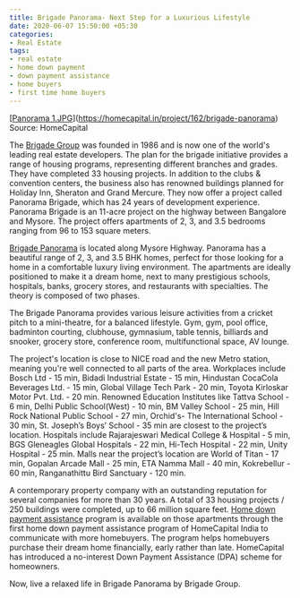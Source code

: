 ```yaml
---
title: Brigade Panorama- Next Step for a Luxurious Lifestyle
date: 2020-06-07 15:50:00 +05:30
categories:
- Real Estate
tags:
- real estate
- home down payment
- down payment assistance
- home buyers
- first time home buyers
---
```


[[Panorama 1.JPG](/uploads/Panorama%201.JPG)](https://homecapital.in/project/162/brigade-panorama)
Source: HomeCapital

The [Brigade Group](https://homecapital.in/offering/developer/brigade-group) was founded in 1986 and is now one of the world's leading real estate developers. The plan for the brigade initiative provides a range of housing programs, representing different branches and grades. They have completed 33 housing projects. In addition to the clubs & convention centers, the business also has renowned buildings planned for Holiday Inn, Sheraton and Grand Mercure. They now offer a project called Panorama Brigade, which has 24 years of development experience. Panorama Brigade is an 11-acre project on the highway between Bangalore and Mysore. The project offers apartments of 2, 3, and 3.5 bedrooms ranging from 96 to 153 square meters.

[Brigade Panorama](https://homecapital.in/project/162/brigade-panorama) is located along Mysore Highway. Panorama has a beautiful range of 2, 3, and 3.5 BHK homes, perfect for those looking for a home in a comfortable luxury living environment. The apartments are ideally positioned to make it a dream home, next to many prestigious schools, hospitals, banks, grocery stores, and restaurants with specialties. The theory is composed of two phases.

The Brigade Panorama provides various leisure activities from a cricket pitch to a mini-theatre, for a balanced lifestyle. Gym, gym, pool office, badminton courting, clubhouse, gymnasium, table tennis, billiards and snooker, grocery store, conference room, multifunctional space, AV lounge.

The project's location is close to NICE road and the new Metro station, meaning you're well connected to all parts of the area. Workplaces include Bosch Ltd - 15 min, Bidadi Industrial Estate - 15 min, Hindustan CocaCola Beverages Ltd. - 15 min, Global Village Tech Park - 20 min, Toyota Kirloskar Motor Pvt. Ltd. - 20 min. Renowned Education Institutes like Tattva School - 6 min, Delhi Public School(West) - 10 min, BM Valley School - 25 min, Hill Rock National Public School - 27 min, Orchid's- The International School - 30 min, St. Joseph’s Boys’ School - 35 min are closest to the project’s location. Hospitals include Rajarajeswari Medical College & Hospital - 5 min, BGS Gleneagles Global Hospitals - 22 min, Hi-Tech Hospital - 22 min, Unity Hospital - 25 min. Malls near the project’s location are World of Titan - 17 min, Gopalan Arcade Mall - 25 min, ETA Namma Mall - 40 min, Kokrebellur - 60 min, Ranganathittu Bird Sanctuary - 120 min.

A contemporary property company with an outstanding reputation for several companies for more than 30 years. A total of 33 housing projects / 250 buildings were completed, up to 66 million square feet. [Home down payment assistance](https://homecapital.in) program is available on those apartments through the first home down payment assistance program of HomeCapital India to communicate with more homebuyers. The program helps homebuyers purchase their dream home financially, early rather than late. HomeCapital has introduced a no-interest Down Payment Assistance (DPA) scheme for homeowners.

Now, live a relaxed life in Brigade Panorama by Brigade Group.


